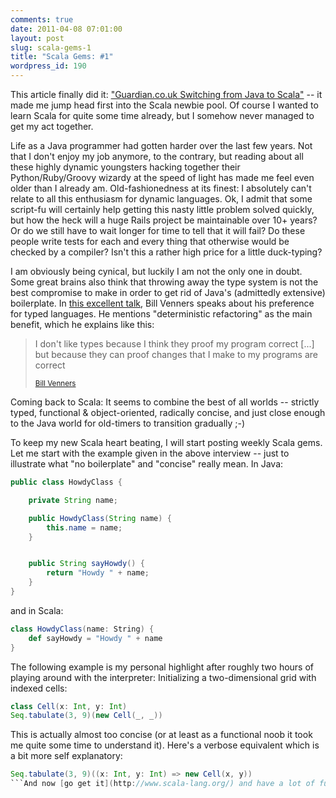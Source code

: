 ```yaml
---
comments: true
date: 2011-04-08 07:01:00
layout: post
slug: scala-gems-1
title: "Scala Gems: #1"
wordpress_id: 190
---
```

This article finally did it: ["Guardian.co.uk Switching from Java to Scala"](http://www.infoq.com/articles/guardian_scala) -- it made me jump head first into the Scala newbie pool. Of course I wanted to learn Scala for quite some time already, but I somehow never managed to get my act together.

Life as a Java programmer had gotten harder over the last few years. Not that I don't enjoy my job anymore, to the contrary, but reading about all these highly dynamic youngsters hacking together their Python/Ruby/Groovy wizardy at the speed of light has made me feel even older than I already am. Old-fashionedness at its finest: I absolutely can't relate to all this enthusiasm for dynamic languages. Ok, I admit that some script-fu will certainly help getting this nasty little problem solved quickly, but how the heck will a huge Rails project be maintainable over 10+ years? Or do we still have to wait longer for time to tell that it will fail? Do these people write tests for each and every thing that otherwise would be checked by a compiler? Isn't this a rather high price for a little duck-typing?

I am obviously being cynical, but luckily I am not the only one in doubt. Some great brains also think that throwing away the type system is not the best compromise to make in order to get rid of Java's (admittedly extensive) boilerplate. In [this excellent talk](http://www.parleys.com/#st=5&sl=1&id=10), Bill Venners speaks about his preference for typed languages. He mentions "deterministic refactoring" as the main benefit, which he explains like this: 

<blockquote>
<p>I don't like types because I think they proof my program correct [...] but  because they can proof changes that I make to my programs are correct</p>
<small><a href="http://www.parleys.com/#st=5&sl=1&id=10">Bill Venners</a></small>
</blockquote>

Coming back to Scala: It seems to combine the best of all worlds -- strictly typed, functional & object-oriented, radically concise, and just close enough to the Java world for old-timers to transition gradually ;-)

To keep my new Scala heart beating, I will start posting weekly Scala gems. Let me start with the example given in the above interview -- just to illustrate what "no boilerplate" and "concise" really mean. In Java:
``` java
public class HowdyClass {

    private String name;

    public HowdyClass(String name) {
        this.name = name;
    }


    public String sayHowdy() {
        return "Howdy " + name;
    }
}
```
and in Scala:
``` scala
class HowdyClass(name: String) {
    def sayHowdy = "Howdy " + name
}
```
The following example is my personal highlight after roughly two hours of playing around with the interpreter: Initializing a two-dimensional grid with indexed cells:
``` scala
class Cell(x: Int, y: Int)
Seq.tabulate(3, 9)(new Cell(_, _))
```
This is actually almost too concise (or at least as a functional noob it took me quite some time to understand it). Here's a verbose equivalent which is a bit more self explanatory:
``` scala
Seq.tabulate(3, 9)((x: Int, y: Int) => new Cell(x, y))
```And now [go get it](http://www.scala-lang.org/) and have a lot of fun!
